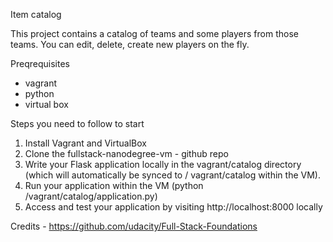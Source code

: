 Item catalog

This project contains a catalog of teams and some players from those teams. You can edit, delete, create new players on the fly.

Preqrequisites

- vagrant
- python
- virtual box

Steps you need to follow to start

1) Install Vagrant and VirtualBox
2) Clone the fullstack-nanodegree-vm - github repo
3) Write your Flask application locally in the vagrant/catalog directory (which will automatically be synced to /		vagrant/catalog within the VM).
4) Run your application within the VM (python /vagrant/catalog/application.py)
5) Access and test your application by visiting http://localhost:8000 locally 

Credits - https://github.com/udacity/Full-Stack-Foundations
